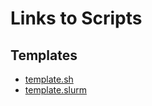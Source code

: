 # Links to Scripts

## Templates
*  [template.sh](scripts/template.sh)
*  [template.slurm](scripts/template.slurm)
